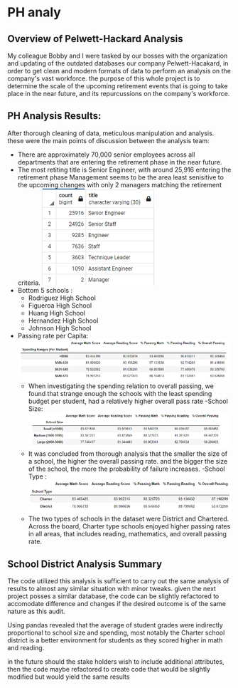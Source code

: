 # PH analy

## Overview of Pelwett-Hackard Analysis
My colleague Bobby and I were tasked by our bosses with the organization and updating of the outdated databases our company Pelwett-Hacakard, in order to get clean and modern formats of data to perform an analysis on the company's vast workforce. the purpose of this whole project is to determine the scale of the upcoming retirement events that is going to take place in the near future, and its repurcussions on the company's workforce.

## PH Analysis Results:
After thorough cleaning of data, meticulous manipulation and analysis. these were the main points of discussion between the analysis team:
- There are approximately 70,000 senior employees across all departments that are entering the retirement phase in the near future.
- The most retiting title is Senior Engineer, with around 25,916 entering the retirement phase
  Management seems to be the area least senisitive to the upcoming changes with only 2 managers matching the retirement criteria.
![Titles_Count](https://github.com/A-Mossa/Pewlett-Hackard-Analysis/blob/main/titlescount.png)
- Bottom 5 schools :
  - Rodriguez High School
  - Figueroa High School
  - Huang High School	
  - Hernandez High School	
  - Johnson High School	
- Passing rate per Capita:
![PassPerCapita](https://github.com/A-Mossa/School_District_Analysis/blob/main/SDAImages/SchoolSpend.png)
  - When investigating the spending relation to overall passing, we found that strange enough the schools with the least spending budget per student, had a relatively higher overall pass rate
-School Size:
![schoolsize](https://github.com/A-Mossa/School_District_Analysis/blob/main/SDAImages/SchoolSize.png)
  - It was concluded from thorough analysis that the smaller the size of a school, the higher the overall passing rate. and the bigger the size of the school, the more the probability of failure increases.
-School Type :
![schooltype](https://github.com/A-Mossa/School_District_Analysis/blob/main/SDAImages/Schooltype.png)
  - The two types of schools in the dataset were District and Chartered. Across the board, Charter type schools enjoyed higher passing rates in all areas, that includes reading, mathematics, and overall passing rate.

## School District Analysis Summary
The code utilized this analysis is sufficient to carry out the same analysis of results to almost any similar situation with minor tweaks.
given the next project posses a similar database, the code can be slightly refactored to accomodate difference and changes if the desired outcome is of the same nature as this audit.

Using pandas revealed that the average of student grades were indirectly proportional to school size and spending, most notably the Charter school district is a better environment for students as they scored higher in math and reading.

in the future should the stake holders wish to include additional attributes, then the code maybe refactored to create code that would be slightly modified but would yield the same results
